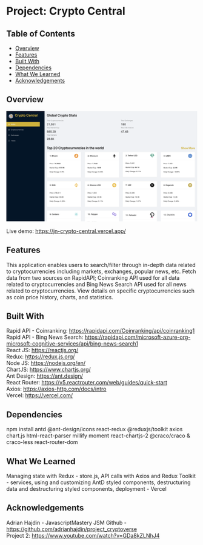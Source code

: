 # Project: Crypto Central
## Table of Contents
- [Overview](#overview)
- [Features](#features)
- [Built With](#built-with)
- [Dependencies](#dependencies)
- [What We Learned](#what-we-learned)
- [Acknowledgements](#acknowledgements)

## Overview
![Alt text](/src/images/screenshot.png?raw=true "Crypto Central Screenshot")

 Live demo: https://jn-crypto-central.vercel.app/  

## Features
This application enables users to search/filter through in-depth data related to cryptocurrencies including markets, exchanges, popular news, etc. Fetch data from two sources on RapidAPI; Coinranking API used for all data related to cryptocurrencies and Bing News Search API used for all news related to cryptocurrencies. View details on specific cryptocurrencies such as coin price history, charts, and statistics.  

## Built With
Rapid API - Coinranking: https://rapidapi.com/Coinranking/api/coinranking1  
Rapid API - Bing News Search: https://rapidapi.com/microsoft-azure-org-microsoft-cognitive-services/api/bing-news-search1  
React JS: https://reactjs.org/  
Redux: https://redux.js.org/  
Node JS: https://nodejs.org/en/  
ChartJS: https://www.chartjs.org/  
Ant Design: https://ant.design/  
React Router: https://v5.reactrouter.com/web/guides/quick-start  
Axios: https://axios-http.com/docs/intro  
Vercel: https://vercel.com/  

## Dependencies
npm install antd @ant-design/icons react-redux @reduxjs/toolkit axios chart.js html-react-parser millify moment react-chartjs-2 @craco/craco & craco-less react-router-dom

## What We Learned
Managing state with Redux - store.js, API calls with Axios and Redux Toolkit - services, using and customizing AntD styled components, destructuring data and destructuring styled components, deployment - Vercel

## Acknowledgements
Adrian Hajdin - JavascriptMastery JSM
Github - https://github.com/adrianhajdin/project_cryptoverse  
Project 2: https://www.youtube.com/watch?v=GDa8kZLNhJ4
